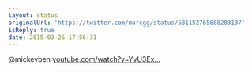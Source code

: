 ```yaml
---
layout: status
originalUrl: 'https://twitter.com/marcgg/status/581152765688283137'
isReply: true
date: 2015-03-26 17:56:31
---
```


@mickeyben [youtube.com/watch?v=YvU3Ex…](https://www.youtube.com/watch?v=YvU3ExhdB30)
